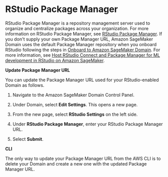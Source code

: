 # RStudio Package Manager<a name="rstudio-configure-pm"></a>

RStudio Package Manager is a repository management server used to organize and centralize packages across your organization\. For more information on RStudio Package Manager, see [RStudio Package Manager](https://www.rstudio.com/products/package-manager/)\. If you don't supply your own Package Manager URL, Amazon SageMaker Domain uses the default Package Manager repository when you onboard RStudio following the steps in [Onboard to Amazon SageMaker Domain](gs-studio-onboard.md)\. For more information, see [Host RStudio Connect and Package Manager for ML development in RStudio on Amazon SageMaker](http://aws.amazon.com/blogs/machine-learning/host-rstudio-connect-and-package-manager-for-ml-development-in-rstudio-on-amazon-sagemaker/)\. 

 **Update Package Manager URL** 

You can update the Package Manager URL used for your RStudio\-enabled Domain as follows\.

1.  Navigate to the Amazon SageMaker Domain Control Panel\.

1.  Under Domain, select **Edit Settings**\. This opens a new page\. 

1.  From the new page, select **RStudio Settings** on the left side\.  

1.  Under **RStudio Package Manager**, enter your RStudio Package Manager URL\. 

1.  Select **Submit**\. 

 **CLI** 

The only way to update your Package Manager URL from the AWS CLI is to delete your Domain and create a new one with the updated Package Manager URL\. 